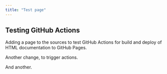 ```yaml
---
title: "Test page"
---
```


## Testing GitHub Actions

Adding a page to the sources to test GitHub Actions for build and deploy of HTML documentation to GitHub Pages.

Another change, to trigger actions.

And another.